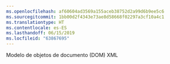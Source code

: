 ```yaml
---
ms.openlocfilehash: af60604ad3569a155aceb38752d2a99d6b9ee5c6
ms.sourcegitcommit: 1bb00d2f4343e73ae8d58668f02297a3cf10a4c1
ms.translationtype: HT
ms.contentlocale: es-ES
ms.lasthandoff: 06/15/2019
ms.locfileid: "63867695"
---
```

Modelo de objetos de documento (DOM) XML